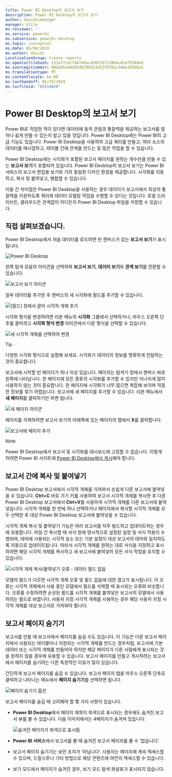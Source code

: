 ```yaml
---
title: Power BI Desktop의 보고서 보기
description: Power BI Desktop의 보고서 보기
author: davidiseminger
manager: kfile
ms.reviewer: ''
ms.service: powerbi
ms.subservice: powerbi-desktop
ms.topic: conceptual
ms.date: 05/08/2019
ms.author: davidi
LocalizationGroup: Create reports
ms.openlocfilehash: 153a77cdc7d4749ac450378723d04c82ef938de6
ms.sourcegitcommit: 60dad5aa0d85db790553e537bf8ac34ee3289ba3
ms.translationtype: MT
ms.contentlocale: ko-KR
ms.lasthandoff: 05/29/2019
ms.locfileid: "65514620"
---
```

# <a name="report-view-in-power-bi-desktop"></a>Power BI Desktop의 보고서 보기
Power BI로 작업한 적이 있다면 데이터에 동적 관점과 통찰력을 제공하는 보고서를 얼마나 쉽게 만들 수 있는지 알고 있을 것입니다. Power BI Desktop에는 Power BI의 고급 기능도 있습니다. Power BI Desktop을 사용하여 고급 쿼리를 만들고, 여러 소스의 데이터를 매시업하고, 테이블 간에 관계를 만드는 등 많은 작업을 할 수 있습니다.

Power BI Desktop에는 시각화가 포함된 보고서 페이지를 원하는 개수만큼 만들 수 있는 **보고서 보기**가 포함되어 있습니다. Power BI Desktop의 보고서 보기는 Power BI 서비스의 보고서 편집용 보기와 거의 동일한 디자인 환경을 제공합니다. 시각화를 이동하고, 복사 및 붙여넣고, 병합할 수 있습니다.

이들 간 차이점은 Power BI Desktop을 사용하는 경우 데이터가 보고서에서 최상의 통찰력을 지원하도록 쿼리와 데이터 모델링 작업을 수행할 수 있다는 것입니다. 로컬 드라이브든, 클라우드든 관계없이 어디든지 Power BI Desktop 파일을 저장할 수 있습니다.

## <a name="lets-take-a-look"></a>직접 살펴보겠습니다.
Power BI Desktop에서 처음 데이터를 로드하면 빈 캔버스가 있는 **보고서 보기**가 표시됩니다.

![Power BI Desktop](media/desktop-report-view/pbi_reportviewinpbidesigner_reportview.png)

왼쪽 탐색 모음의 아이콘을 선택하여 **보고서 보기**, **데이터 보기**와 **관계 보기**를 전환할 수 있습니다.

![보고서 보기 아이콘](media/desktop-report-view/pbi_reportviewinpbidesigner_changeview.png)

일부 데이터를 추가한 후 캔버스의 새 시각화에 필드를 추가할 수 있습니다.

![[필드] 창에서 끌어 시각적 개체 추가](media/desktop-report-view/pbid_reportview_addvis.gif)

시각화 형식을 변경하려면 리본 메뉴의 **시각화** 그룹에서 선택하거나, 마우스 오른쪽 단추를 클릭하고 **시각화 형식 변경** 아이콘에서 다른 형식을 선택할 수 있습니다.

![새 시각적 개체를 선택하여 변경](media/desktop-report-view/pbid_reportview_changevis.gif)

> [!TIP]
> 다양한 시각화 형식으로 실험해 보세요. 시각화가 데이터의 정보를 명확하게 전달하는 것이 중요합니다.

보고서에 시작할 빈 페이지가 하나 이상 있습니다. 페이지는 탐색기 창에서 캔버스 바로 왼쪽에 나타납니다. 한 페이지에 모든 종류의 시각화를 추가할 수 있지만 지나치게 많이 사용하지 않는 것이 중요합니다. 한 페이지에 시각화가 너무 많으면 복잡해 보이며 적절한 정보를 찾기 어렵습니다. 보고서에 새 페이지를 추가할 수 있습니다. 리본 메뉴에서 **새 페이지**를 클릭하기만 하면 됩니다.

![새 페이지 아이콘](media/desktop-report-view/pbidesignerreportviewnewpage.png)

페이지를 삭제하려면 보고서 보기의 아래쪽에 있는 페이지의 탭에서 **X**를 클릭합니다.

![보고서에 페이지 추가](media/desktop-report-view/pbi_reportviewinpbidesigner_deletepage.png)

> [!NOTE]
> Power BI Desktop에서 보고서 및 시각화를 대시보드에 고정할 수 없습니다. 이렇게 하려면 Power BI 사이트에 [Power BI Desktop에서 게시](desktop-upload-desktop-files.md)해야 합니다.

## <a name="copy-and-paste-between-reports"></a>보고서 간에 복사 및 붙여넣기

Power BI Desktop 보고서에서 시각적 개체를 가져와서 손쉽게 다른 보고서에 붙여넣을 수 있습니다. **Ctrl+C** 바로 가기 키를 사용하여 보고서 시각적 개체를 복사한 후 다른 Power BI Desktop 보고서에서 **Ctrl+V**를 사용하여 시각적 개체를 다른 보고서에 붙여넣습니다. 시각적 개체를 한 번에 하나 선택하거나 페이지에서 복사할 시각적 개체를 모두 선택한 후 대상 Power BI Desktop 보고서에 붙여넣을 수 있습니다. 

시각적 개체 복사 및 붙여넣기 기능은 여러 보고서를 자주 빌드하고 업데이트하는 경우에 유용합니다. 파일 간 복사할 때 서식 창에 명시적으로 설정된 설정 및 서식 적용이 수행되며, 테마에 사용되는 시각적 요소 또는 기본 설정이 대상 보고서의 테마와 일치하도록 자동으로 업데이트됩니다. 따라서 시각적 개체를 원하는 대로 서식을 지정하고 표시하려면 해당 시각적 개체를 복사하고 새 보고서에 붙여넣어 모든 서식 작업을 유지할 수 있습니다.

![시각적 개체 복사/붙여넣기 오류 - 데이터 필드 없음](media/desktop-report-view/report-view_05.png)

모델의 필드가 다르면 시각적 개체 오류 및 필드 없음에 대한 경고가 표시됩니다. 이 오류는 시각적 개체에서 사용 중인 모델에서 필드를 삭제할 때 표시되는 오류와 비슷합니다. 오류를 수정하려면 손상된 필드를 시각적 개체를 붙여넣은 보고서의 모델에서 사용하려는 필드로 바꿉니다. 사용자 지정 시각적 개체를 사용하는 경우 해당 사용자 지정 시각적 개체를 대상 보고서로 가져와야 합니다.




## <a name="hide-report-pages"></a>보고서 페이지 숨기기

보고서를 만들 때 보고서에서 페이지를 숨길 수도 있습니다. 이 기능은 다른 보고서 페이지에서 사용되는 테이블이나 지원되는 시각적 개체를 만드는 경우처럼, 보고서에 기본 데이터 또는 시각적 개체를 만들어야 하지만 해당 페이지가 다른 사람에게 표시되는 것을 원하지 않을 경우에 유용할 수 있습니다. 보고서 페이지를 만들고 게시하려는 보고서에서 페이지를 숨기려는 다른 독창적인 이유가 많이 있습니다. 

간단하게 보고서 페이지를 숨길 수 있습니다. 보고서 페이지 탭을 마우스 오른쪽 단추로 클릭하고 나타나는 메뉴에서 **페이지 숨기기**를 선택하면 됩니다.

![페이지 숨기기 옵션](media/desktop-report-view/report-view_05.png)

보고서 페이지를 숨길 때 고려해야 할 몇 가지 사항이 있습니다.

* **Power BI Desktop**에서 페이지 제목이 회색으로 표시되는 경우에도 숨겨진 보고서 뷰를 볼 수 있습니다. 다음 이미지에서는 4페이지가 숨겨져 있습니다.

    ![숨겨진 페이지가 회색으로 표시됨](media/desktop-report-view/report-view_06.png)

* **Power BI 서비스**에서 보고서를 볼 때 숨겨진 보고서 페이지를 볼 수 ‘없습니다’. 

* 보고서 페이지 숨기기는 보안 조치가 ‘아닙니다’.  사용자는 페이지에 계속 액세스할 수 있으며, 드릴스루나 기타 방법으로 해당 콘텐츠에 여전히 액세스할 수 있습니다.

* 보기 모드에서 페이지가 숨겨진 경우, 보기 모드 탐색 화살표가 표시되지 않습니다.

